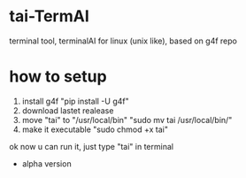 # tai-TermAI
terminal tool, terminalAI for linux (unix like), based on g4f repo

# how to setup
1. install g4f "pip install -U g4f"
2. download lastet realease
3. move "tai" to "/usr/local/bin" "sudo mv tai /usr/local/bin/"
4. make it executable "sudo chmod +x tai"

ok now u can run it, just type "tai" in terminal

- alpha version
